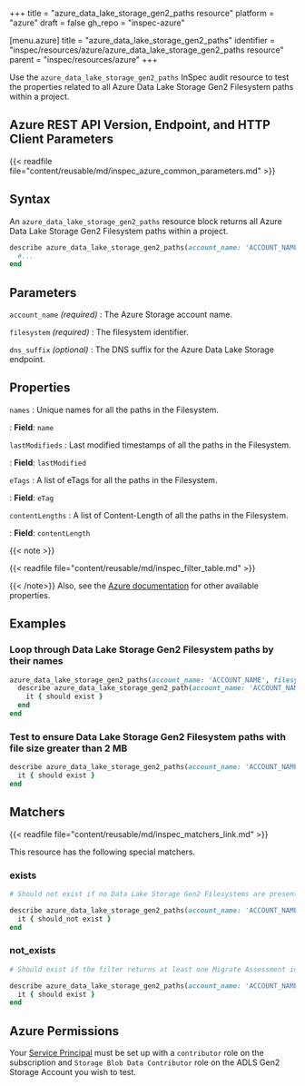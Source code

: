 +++
title = "azure_data_lake_storage_gen2_paths resource"
platform = "azure"
draft = false
gh_repo = "inspec-azure"

[menu.azure]
title = "azure_data_lake_storage_gen2_paths"
identifier = "inspec/resources/azure/azure_data_lake_storage_gen2_paths resource"
parent = "inspec/resources/azure"
+++

Use the `azure_data_lake_storage_gen2_paths` InSpec audit resource to test the properties related to all Azure Data Lake Storage Gen2 Filesystem paths within a project.

## Azure REST API Version, Endpoint, and HTTP Client Parameters

{{< readfile file="content/reusable/md/inspec_azure_common_parameters.md" >}}

## Syntax

An `azure_data_lake_storage_gen2_paths` resource block returns all Azure Data Lake Storage Gen2 Filesystem paths within a project.

```ruby
describe azure_data_lake_storage_gen2_paths(account_name: 'ACCOUNT_NAME', filesystem: 'ADLS FILESYSTEM') do
  #...
end
```

## Parameters

`account_name` _(required)_
: The Azure Storage account name.

`filesystem` _(required)_
: The filesystem identifier.

`dns_suffix` _(optional)_
: The DNS suffix for the Azure Data Lake Storage endpoint.

## Properties

`names`
: Unique names for all the paths in the Filesystem.

: **Field**: `name`

`lastModifieds`
: Last modified timestamps of all the paths in the Filesystem.

: **Field**: `lastModified`

`eTags`
: A list of eTags for all the paths in the Filesystem.

: **Field**: `eTag`

`contentLengths`
: A list of Content-Length of all the paths in the Filesystem.

: **Field**: `contentLength`

{{< note >}}

{{< readfile file="content/reusable/md/inspec_filter_table.md" >}}

{{< /note>}}
Also, see the [Azure documentation](https://docs.microsoft.com/en-us/rest/api/storageservices/datalakestoragegen2/path/list) for other available properties.

## Examples

### Loop through Data Lake Storage Gen2 Filesystem paths by their names

```ruby
azure_data_lake_storage_gen2_paths(account_name: 'ACCOUNT_NAME', filesystem: 'ADLS FILESYSTEM').names.each do |name|
  describe azure_data_lake_storage_gen2_path(account_name: 'ACCOUNT_NAME', filesystem: 'ADLS FILESYSTEM', name: name) do
    it { should exist }
  end
end
```

### Test to ensure Data Lake Storage Gen2 Filesystem paths with file size greater than 2 MB

```ruby
describe azure_data_lake_storage_gen2_paths(account_name: 'ACCOUNT_NAME', filesystem: 'ADLS FILESYSTEM').where{ contentLength > 2097152 } do
  it { should exist }
end
```

## Matchers

{{< readfile file="content/reusable/md/inspec_matchers_link.md" >}}

This resource has the following special matchers.

### exists

```ruby
# Should not exist if no Data Lake Storage Gen2 Filesystems are present in the project and in the resource group.

describe azure_data_lake_storage_gen2_paths(account_name: 'ACCOUNT_NAME', filesystem: 'ADLS FILESYSTEM') do
  it { should_not exist }
end
```

### not_exists

```ruby
# Should exist if the filter returns at least one Migrate Assessment in the project and in the resource group.

describe azure_data_lake_storage_gen2_paths(account_name: 'ACCOUNT_NAME', filesystem: 'ADLS FILESYSTEM') do
  it { should exist }
end
```

## Azure Permissions

Your [Service Principal](https://docs.microsoft.com/en-us/azure/azure-resource-manager/resource-group-create-service-principal-portal) must be set up with a `contributor` role on the subscription and `Storage Blob Data Contributor` role on the ADLS Gen2 Storage Account you wish to test.
